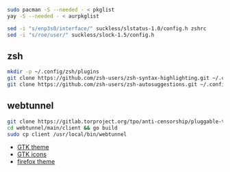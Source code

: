 ```bash
sudo pacman -S --needed - < pkglist
yay -S --needed - < aurpkglist
```
```bash
sed -i "s/enp3s0/interface/" suckless/slstatus-1.0/config.h zshrc
sed -i "s/roe/user/" suckless/slock-1.5/config.h
```
## zsh
```bash
mkdir -p ~/.config/zsh/plugins
git clone https://github.com/zsh-users/zsh-syntax-highlighting.git ~/.config/zsh/plugins/zsh-syntax-highlighting
git clone https://github.com/zsh-users/zsh-autosuggestions.git ~/.config/zsh/plugins/zsh-autosuggestions
```
## webtunnel
```bash
git clone https://gitlab.torproject.org/tpo/anti-censorship/pluggable-transports/webtunnel
cd webtunnel/main/client && go build
sudo cp client /usr/local/bin/webtunnel
```
- [GTK theme](https://github.com/Fausto-Korpsvart/Gruvbox-GTK-Theme)
- [GTK icons](https://github.com/jmattheis/gruvbox-dark-icons-gtk)
- [firefox theme](https://addons.mozilla.org/en-US/firefox/addon/gruvboxgruvboxgruvboxgruvboxgr)
